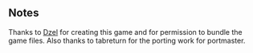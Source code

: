 ## Notes

Thanks to [Dzel](https://dazel.itch.io/gumgem/) for creating this game and for permission to bundle the game files.  Also thanks to tabreturn for the porting work for portmaster.

